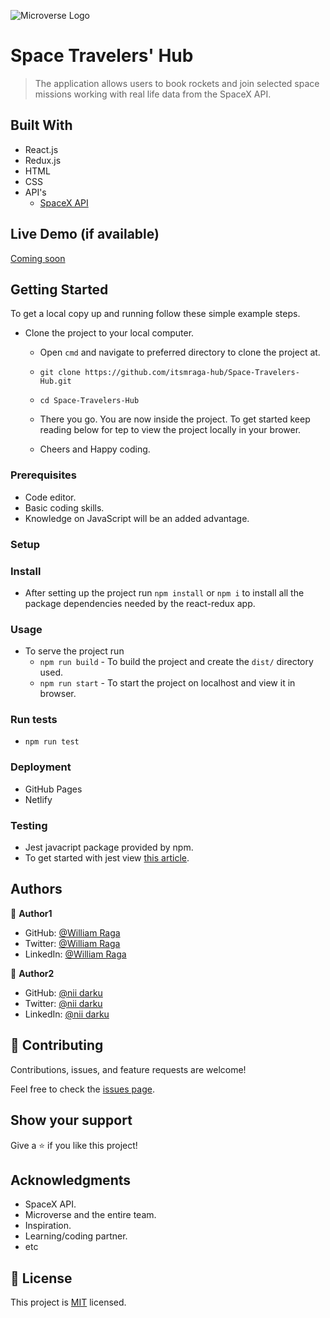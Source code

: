 ![Microverse Logo ](https://img.shields.io/badge/Microverse-blueviolet)

# Space Travelers' Hub

> The application allows users to book rockets and join selected space missions working with real life data from the SpaceX API.

## Built With

- React.js
- Redux.js
- HTML
- CSS
- API's
  - [SpaceX API](https://www)

## Live Demo (if available)

[Coming soon](https://)

## Getting Started

To get a local copy up and running follow these simple example steps.

- Clone the project to your local computer.
  - Open `cmd` and navigate to preferred directory to clone the project at.

  - `git clone https://github.com/itsmraga-hub/Space-Travelers-Hub.git`

  - `cd Space-Travelers-Hub`

  - There you go. You are now inside the project. To get started keep reading below for tep to view the project locally in your brower.

  - Cheers and Happy coding.

### Prerequisites

- Code editor.
- Basic coding skills.
- Knowledge on JavaScript will be an added advantage.

### Setup

### Install

- After setting up the project run `npm install` or `npm i` to install all the package dependencies needed by the react-redux app.

### Usage

- To serve the project run
  - `npm run build` - To build the project and create the `dist/` directory used.
  - `npm run start` - To start the project on localhost and view it in browser.

### Run tests

- `npm run test`

### Deployment

- GitHub Pages
- Netlify

### Testing

- Jest javacript package provided by npm.
- To get started with jest view [this article](https://jestjs.io/docs/getting-started).

## Authors

👤 **Author1**

- GitHub: [@William Raga](https://github.com/itsmraga-hub)
- Twitter: [@William Raga](https://twitter.com/RagaMacharia)
- LinkedIn: [@William Raga](https://linkedin.com/in/itsmraga-hub)

👤 **Author2**

- GitHub: [@nii darku](https://)
- Twitter: [@nii darku](https://)
- LinkedIn: [@nii darku]()

## 🤝 Contributing

Contributions, issues, and feature requests are welcome!

Feel free to check the [issues page](../../issues/).

## Show your support

Give a ⭐️ if you like this project!

## Acknowledgments

- SpaceX API.
- Microverse and the entire team.
- Inspiration.
- Learning/coding partner.
- etc

## 📝 License

This project is [MIT](./LICENSE) licensed.
